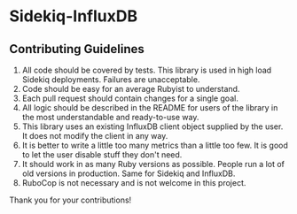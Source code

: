 # Sidekiq-InfluxDB

## Contributing Guidelines

1. All code should be covered by tests. This library is used in high load Sidekiq deployments. Failures are unacceptable.
1. Code should be easy for an average Rubyist to understand.
1. Each pull request should contain changes for a single goal.
1. All logic should be described in the README for users of the library in the most understandable and ready-to-use way.
1. This library uses an existing InfluxDB client object supplied by the user. It does not modify the client in any way.
1. It is better to write a little too many metrics than a little too few. It is good to let the user disable stuff they don't need.
1. It should work in as many Ruby versions as possible. People run a lot of old versions in production. Same for Sidekiq and InfluxDB.
1. RuboCop is not necessary and is not welcome in this project.

Thank you for your contributions!
